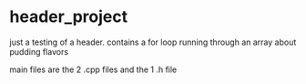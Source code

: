 # header_project
just a testing of a header. contains a for loop running through an array about pudding flavors

main files are the 2 .cpp files and the 1 .h file
